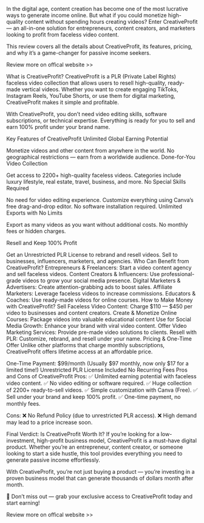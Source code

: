 In the digital age, content creation has become one of the most lucrative ways to generate income online. But what if you could monetize high-quality content without spending hours creating videos? Enter CreativeProfit — an all-in-one solution for entrepreneurs, content creators, and marketers looking to profit from faceless video content.

This review covers all the details about CreativeProfit, its features, pricing, and why it’s a game-changer for passive income seekers.

Review more on offical website >>

What is CreativeProfit?
CreativeProfit is a PLR (Private Label Rights) faceless video collection that allows users to resell high-quality, ready-made vertical videos. Whether you want to create engaging TikToks, Instagram Reels, YouTube Shorts, or use them for digital marketing, CreativeProfit makes it simple and profitable.

With CreativeProfit, you don’t need video editing skills, software subscriptions, or technical expertise. Everything is ready for you to sell and earn 100% profit under your brand name.

Key Features of CreativeProfit
Unlimited Global Earning Potential

Monetize videos and other content from anywhere in the world.
No geographical restrictions — earn from a worldwide audience.
Done-for-You Video Collection

Get access to 2200+ high-quality faceless videos.
Categories include luxury lifestyle, real estate, travel, business, and more.
No Special Skills Required

No need for video editing experience.
Customize everything using Canva’s free drag-and-drop editor.
No software installation required.
Unlimited Exports with No Limits

Export as many videos as you want without additional costs.
No monthly fees or hidden charges.

Resell and Keep 100% Profit

Get an Unrestricted PLR License to rebrand and resell videos.
Sell to businesses, influencers, marketers, and agencies.
Who Can Benefit from CreativeProfit?
Entrepreneurs & Freelancers: Start a video content agency and sell faceless videos.
Content Creators & Influencers: Use professional-grade videos to grow your social media presence.
Digital Marketers & Advertisers: Create attention-grabbing ads to boost sales.
Affiliate Marketers: Leverage faceless videos to increase commissions.
Educators & Coaches: Use ready-made videos for online courses.
How to Make Money with CreativeProfit?
Sell Faceless Video Content: Charge $110 — $450 per video to businesses and content creators.
Create & Monetize Online Courses: Package videos into valuable educational content
Use for Social Media Growth: Enhance your brand with viral video content.
Offer Video Marketing Services: Provide pre-made video solutions to clients.
Resell with PLR: Customize, rebrand, and resell under your name.
Pricing & One-Time Offer
Unlike other platforms that charge monthly subscriptions, CreativeProfit offers lifetime access at an affordable price.

One-Time Payment: $99/month (Usually $97 monthly, now only $17 for a limited time!)
Unrestricted PLR License Included
No Recurring Fees
Pros and Cons of CreativeProfit
Pros:
✅ Unlimited earning potential with faceless video content. ✅ No video editing or software required. ✅ Huge collection of 2200+ ready-to-sell videos. ✅ Simple customization with Canva (Free). ✅ Sell under your brand and keep 100% profit. ✅ One-time payment, no monthly fees.

Cons:
❌ No Refund Policy (due to unrestricted PLR access). ❌ High demand may lead to a price increase soon.

Final Verdict: Is CreativeProfit Worth It?
If you’re looking for a low-investment, high-profit business model, CreativeProfit is a must-have digital product. Whether you’re an entrepreneur, content creator, or someone looking to start a side hustle, this tool provides everything you need to generate passive income effortlessly.

With CreativeProfit, you’re not just buying a product — you’re investing in a proven business model that can generate thousands of dollars month after month.

🚀 Don’t miss out — grab your exclusive access to CreativeProfit today and start earning!

Review more on offical website >>
